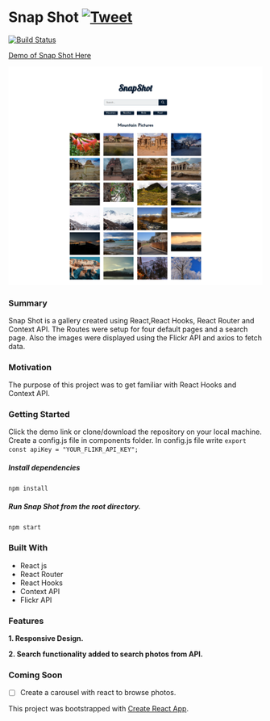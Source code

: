 # Snap Shot  [![Tweet](https://img.shields.io/twitter/url/http/shields.io.svg?style=social)](https://twitter.com/intent/tweet?url=https://yog9.github.io/SnapShot/&hashtags=react,context-api,freecodecamp,developers)
[![Build Status](https://travis-ci.org/Yog9/SnapShot.svg?branch=master)](https://travis-ci.org/Yog9/SnapShot)

[Demo of Snap Shot Here](https://yog9.github.io/SnapShot/)

![](/snapscout.png)

### Summary

Snap Shot is a gallery created using React,React Hooks, React Router and Context API. The Routes were setup for four default pages and a search page. Also the images were displayed using the Flickr API and axios to fetch data.

### Motivation

The purpose of this project was to get familiar with React Hooks and Context API.

### Getting Started

Click the demo link or clone/download the repository on your local machine.
Create a config.js file in components folder. In config.js file write
`export const apiKey = "YOUR_FLIKR_API_KEY";`

##### Install dependencies

`npm install`

##### Run Snap Shot from the root directory.

`npm start`

### Built With

- React js
- React Router
- React Hooks
- Context API
- Flickr API

### Features

**1. Responsive Design.**

**2. Search functionality added to search photos from API.**

### Coming Soon

- [ ] Create a carousel with react to browse photos.

This project was bootstrapped with [Create React App](https://github.com/facebook/create-react-app).
